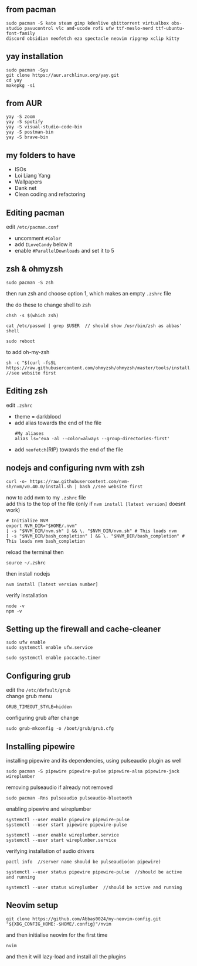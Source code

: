 ## from pacman
~~~
sudo pacman -S kate steam gimp kdenlive qbittorrent virtualbox obs-studio pavucontrol vlc amd-ucode rofi ufw ttf-meslo-nerd ttf-ubuntu-font-family
discord obsidian neofetch eza spectacle neovim ripgrep xclip kitty
~~~

## yay installation
~~~
sudo pacman -Syu
git clone https://aur.archlinux.org/yay.git
cd yay
makepkg -si
~~~

## from AUR
~~~
yay -S zoom
yay -S spotify
yay -S visual-studio-code-bin
yay -S postman-bin
yay -S brave-bin
~~~

## my folders to have
- ISOs
- Loi Liang Yang
- Wallpapers
- Dank net
- Clean coding and refactoring

## Editing pacman
edit `/etc/pacman.conf`
- uncomment `#Color`
- add `ILoveCandy` below it
- enable `#ParallelDownloads` and set it to 5

## zsh & ohmyzsh
~~~
sudo pacman -S zsh
~~~
then run zsh and choose option 1, which makes an empty `.zshrc` file

the do these to change shell to zsh
~~~
chsh -s $(which zsh)

cat /etc/passwd | grep $USER  // should show /usr/bin/zsh as abbas' shell

sudo reboot
~~~

to add oh-my-zsh
~~~
sh -c "$(curl -fsSL https://raw.githubusercontent.com/ohmyzsh/ohmyzsh/master/tools/install.sh)" //see website first
~~~

## Editing zsh
edit `.zshrc`
- theme = darkblood
- add alias towards the end of the file
  ~~~
  #My aliases
  alias ls='exa -al --color=always --group-directories-first'
  ~~~
- add `neofetch`(RIP) towards the end of the file

## nodejs and configuring nvm with zsh
~~~
curl -o- https://raw.githubusercontent.com/nvm-sh/nvm/v0.40.0/install.sh | bash //see website first
~~~

now to add nvm to my `.zshrc` file \
add this to the top of the file (only if `nvm install [latest version]` doesnt work)
~~~
# Initialize NVM
export NVM_DIR="$HOME/.nvm" 
[ -s "$NVM_DIR/nvm.sh" ] && \. "$NVM_DIR/nvm.sh" # This loads nvm 
[ -s "$NVM_DIR/bash_completion" ] && \. "$NVM_DIR/bash_completion" # This loads nvm bash_completion
~~~

reload the terminal then
~~~
source ~/.zshrc
~~~

then install nodejs
~~~
nvm install [latest version number]
~~~

verify installation
~~~
node -v
npm -v
~~~

## Setting up the firewall and cache-cleaner
~~~
sudo ufw enable
sudo systemctl enable ufw.service

sudo systemctl enable paccache.timer
~~~

## Configuring grub
edit the `/etc/default/grub` \
change grub menu
~~~
GRUB_TIMEOUT_STYLE=hidden
~~~

configuring grub after change
~~~
sudo grub-mkconfig -o /boot/grub/grub.cfg
~~~


## Installing pipewire
installing pipewire and its dependencies, using pulseaudio plugin as well
~~~
sudo pacman -S pipewire pipewire-pulse pipewire-alsa pipewire-jack wireplumber
~~~

removing pulseaudio if already not removed
~~~
sudo pacman -Rns pulseaudio pulseaudio-bluetooth
~~~


enabling pipewire and wireplumber
~~~
systemctl --user enable pipewire pipewire-pulse
systemctl --user start pipewire pipewire-pulse

systemctl --user enable wireplumber.service
systemctl --user start wireplumber.service
~~~

verifying installation of audio drivers 
~~~
pactl info  //server name should be pulseaudio(on pipewire)

systemctl --user status pipewire pipewire-pulse  //should be active and running

systemctl --user status wireplumber  //should be active and running
~~~


## Neovim setup
~~~
git clone https://github.com/Abbas0024/my-neovim-config.git "${XDG_CONFIG_HOME:-$HOME/.config}"/nvim
~~~

and then initialise neovim for the first time
~~~
nvim
~~~

and then it will lazy-load and install all the plugins


